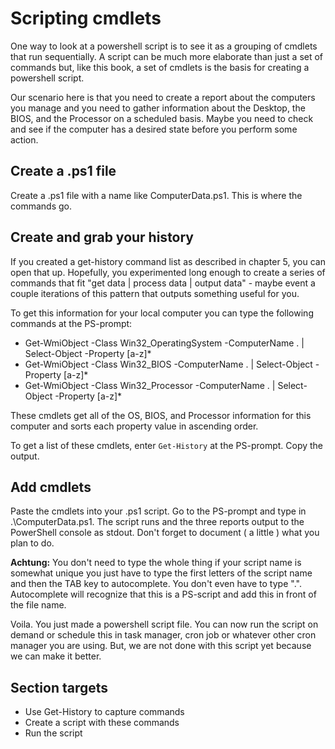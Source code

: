 # Scripting cmdlets

One way to look at a powershell script is to see it as a grouping of cmdlets that run sequentially. A script can be much more elaborate than just a set of commands but, like this book, a set of cmdlets is the basis for creating a powershell script.

Our scenario here is that you need to create a report about the computers you manage and you need to gather information about the Desktop, the BIOS, and the Processor on a scheduled basis. Maybe you need to check and see if the computer has a desired state before you perform some action.

## Create a .ps1 file

Create a .ps1 file with a name like ComputerData.ps1. This is where the commands go.

## Create and grab your history

If you created a get-history command list as described in chapter 5, you can open that up. Hopefully, you experimented long enough to create a series of commands that fit "get data \| process data \| output data" - maybe event a couple iterations of this pattern that outputs something useful for you.

To get this information for your local computer you can type the following commands at the PS-prompt:

* Get-WmiObject -Class Win32\_OperatingSystem -ComputerName . \| Select-Object -Property \[a-z\]\*
* Get-WmiObject -Class Win32\_BIOS -ComputerName . \| Select-Object -Property \[a-z\]\*
* Get-WmiObject -Class Win32\_Processor -ComputerName . \| Select-Object -Property \[a-z\]\*

These cmdlets get all of the OS, BIOS, and Processor information for this computer and sorts each property value in ascending order.

To get a list of these cmdlets, enter `Get-History` at the PS-prompt. Copy the output.

## Add cmdlets

Paste the cmdlets into your .ps1 script. Go to the PS-prompt and type in .\ComputerData.ps1. The script runs and the three reports output to the PowerShell console as stdout. Don't forget to document \( a little \) what you plan to do.

**Achtung:** You don't need to type the whole thing if your script name is somewhat unique you just have to type the first letters of the script name and then the TAB key to autocomplete. You don't even have to type ".\". Autocomplete will recognize that this is a PS-script and add this in front of the file name.

Voila. You just made a powershell script file. You can now run the script on demand or schedule this in task manager, cron job or whatever other cron manager you are using. But, we are not done with this script yet because we can make it better.

## Section targets

* Use Get-History to capture commands
* Create a script with these commands
* Run the script



